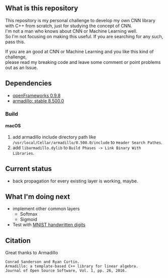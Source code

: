 ## What is this repository
This repository is my personal challenge to develop my own CNN library with C++ from scratch, just for studying the concept of CNN.  
I'm not a man who knows about CNN or Machine Learning well.  
So I'm not focusing on making this useful. If you are searching for any such, pass this.  
  
If you are an good at CNN or Machine Learning and you like this kind of challenge,  
please read my breaking code and leave some comment or point problems out as an Issue.  

## Dependencies
- [openFrameworks 0.9.8](https://github.com/openframeworks/openFrameworks/releases/tag/0.9.8)
- [armadillo: stable 8.500.0](http://arma.sourceforge.net/)

### Build

#### macOS
1. add armadillo include directory path like `/usr/local/Cellar/armadillo/8.500.0/include` to `Header Search Pathes`.
1. add `libarmadillo.dylib` to `Build Phases -> Link Binary With Libraries`.

## Current status
- back propagation for every existing layer is working, maybe.

## What I'm doing next
- implement other common layers
	- Softmax
	- Sigmoid
- Test with [MNIST handwritten digits](http://yann.lecun.com/exdb/mnist/)

## Citation
Great thanks to Armadillo  
```
Conrad Sanderson and Ryan Curtin. 
Armadillo: a template-based C++ library for linear algebra. 
Journal of Open Source Software, Vol. 1, pp. 26, 2016.
```